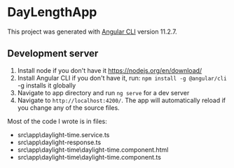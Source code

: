 # DayLengthApp

This project was generated with [Angular CLI](https://github.com/angular/angular-cli) version 11.2.7.

## Development server

1. Install node if you don't have it https://nodejs.org/en/download/
2. Install Angular CLI if you don't have it, run: `npm install -g @angular/cli` -g installs it globally
3. Navigate to app directory and run `ng serve` for a dev server 
4. Navigate to `http://localhost:4200/`. The app will automatically reload if you change any of the source files.


Most of the code I wrote is in files: 
* src\app\daylight-time.service.ts
* src\app\daylight-response.ts
* src\app\daylight-time\daylight-time.component.html
* src\app\daylight-time\daylight-time.component.ts
